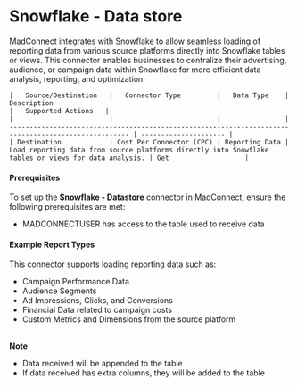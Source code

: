 # Snowflake - Data store

MadConnect integrates with Snowflake to allow seamless loading of reporting data from various source platforms directly into Snowflake tables or views. This connector enables businesses to centralize their advertising, audience, or campaign data within Snowflake for more efficient data analysis, reporting, and optimization.



```
|   Source/Destination   |   Connector Type         |   Data Type    |   Description                                                                                        |   Supported Actions   |
| ---------------------- | ------------------------ | -------------- | ---------------------------------------------------------------------------------------------------- | --------------------- |
| Destination            | Cost Per Connector (CPC) | Reporting Data | Load reporting data from source platforms directly into Snowflake tables or views for data analysis. | Get                   |
```

#### Prerequisites

To set up the **Snowflake - Datastore** connector in MadConnect, ensure the following prerequisites are met:

* MADCONNECTUSER has access to the table used to receive data

#### Example Report Types

This connector supports loading reporting data such as:

* Campaign Performance Data
* Audience Segments
* Ad Impressions, Clicks, and Conversions
* Financial Data related to campaign costs
* Custom Metrics and Dimensions from the source platform

\
**Note**

* Data received will be appended to the table
* If data received has extra columns, they will be added to the table&#x20;
